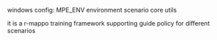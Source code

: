 windows config:
MPE_ENV
environment
scenario
core
utils

it is a r-mappo training framework supporting guide policy for different scenarios

